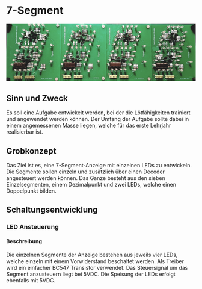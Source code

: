 # 7-Segment

![7-Segment](imgs/7-Segment.PNG)

## Sinn und Zweck

Es soll eine Aufgabe entwickelt werden, bei der die Lötfähigkeiten trainiert und angewendet werden können. 
Der Umfang der Aufgabe sollte dabei in einem angemessenen Masse liegen, welche für das erste Lehrjahr realisierbar ist.

## Grobkonzept

Das Ziel ist es, eine 7-Segment-Anzeige mit einzelnen LEDs zu entwickeln. Die Segmente sollen einzeln und zusätzlich über einen Decoder angesteuert werden können. 
Das Ganze besteht aus den sieben Einzelsegmenten, einem Dezimalpunkt und zwei LEDs, welche einen Doppelpunkt bilden.

## Schaltungsentwicklung

### LED Ansteuerung

#### Beschreibung

Die einzelnen Segmente der Anzeige bestehen aus jeweils vier LEDs, welche einzeln mit einem Vorwiderstand beschaltet werden. Als Treiber wird ein einfacher BC547 Transistor verwendet. 
Das Steuersignal um das Segment anzusteuern liegt bei 5VDC. Die Speisung der LEDs erfolgt ebenfalls mit 5VDC.


